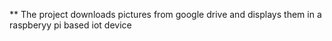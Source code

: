 ** The project downloads pictures from google drive and displays them in a raspberyy pi based  iot device